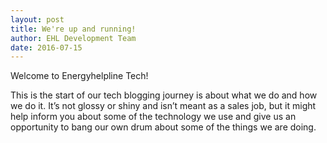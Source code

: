 ```yaml
---
layout: post
title: We're up and running!
author: EHL Development Team
date: 2016-07-15
---
```

Welcome to Energyhelpline Tech!

This is the start of our tech blogging journey is about what we do and how we do it. It’s not glossy or shiny and isn’t meant as a sales job, but it might help inform you about some of the technology we use and give us an opportunity to bang our own drum about some of the things we are doing.
